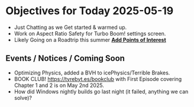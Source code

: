 # Objectives for Today 2025-05-19

- Just Chatting as we Get started & warmed up.
- Work on Aspect Ratio Safety for Turbo Boom! settings screen.
- Likely Going on a Roadtrip this summer **[Add Points of Interest](https://tyrebyt.es/trip)** 


## Events / Notices / Coming Soon

- Optimizing Physics, added a BVH to icePhysics/Terrible Brakes.
- BOOK CLUB! https://tyrebyt.es/bookclub with First Episode covering Chapter 1 and 2 is on May 2nd 2025.
- How did Windows nightly builds go last night (it failed, anything we can solve)?
